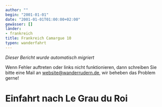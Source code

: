 ```yaml
---
author: ""
begin: "2001-01-01"
date: "2001-01-01T01:00:00+02:00"
gewässer: []
länder:
- frankreich
title: Frankreich Camargue 10
typen: wanderfahrt
---
```



*Dieser Bericht wurde automatisch migriert*

Wenn Fehler auftreten oder links nicht funktionieren, dann schreiben Sie bitte eine Mail an website@wanderrudern.de, wir beheben das Problem gerne!



# Einfahrt nach Le Grau du Roi


